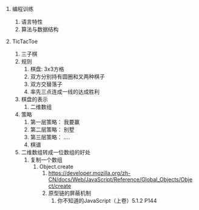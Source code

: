 1. 编程训练
   1. 语言特性
   2. 算法与数据结构


1. TicTacToe
   1. 三子棋
   2. 规则
      1. 棋盘: 3x3方格
      2. 双方分别持有圆圈和叉两种棋子
      3. 双方交替落子
      4. 率先三点连成一线的达成胜利
   3. 棋盘的表示
      1. 二维数组
   4. 策略
      1. 第一层策略： 我要赢
      2. 第二层策略： 别墅
      3. 第三层策略： ....
      4. 棋谱
   5. 二维数组转成一位数组的好处
      1. 复制一个数组
         1. Object.create
            1. https://developer.mozilla.org/zh-CN/docs/Web/JavaScript/Reference/Global_Objects/Object/create
            2. 原型链的屏蔽机制
               1. 你不知道的JavaScript（上卷）5.1.2 P144